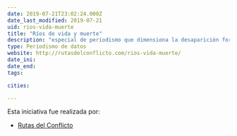 ```yaml
---
date: 2019-07-21T23:02:24.000Z
date_last_modified: 2019-07-21
uid: rios-vida-muerte
title: "Ríos de vida y muerte"
description: "especial de periodismo que dimensiona la desaparición forzada en los ríos de Colombia."
type: Periodismo de datos
website: http://rutasdelconflicto.com/rios-vida-muerte/
date_ini: 
date_end: 
tags:

cities: 

---
```


Esta iniciativa fue realizada por:

- [Rutas del Conflicto](/organizaciones/rutas-del-conflicto)
